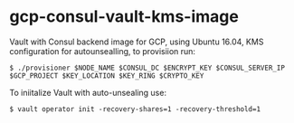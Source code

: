 # gcp-consul-vault-kms-image

Vault with Consul backend image for GCP, using Ubuntu 16.04, KMS configuration for autounsealling, to provisiion run:

```Console
$ ./provisioner $NODE_NAME $CONSUL_DC $ENCRYPT_KEY $CONSUL_SERVER_IP $GCP_PROJECT $KEY_LOCATION $KEY_RING $CRYPTO_KEY 
```

To iniitalize Vault with auto-unsealing use:

```Console
$ vault operator init -recovery-shares=1 -recovery-threshold=1
```
